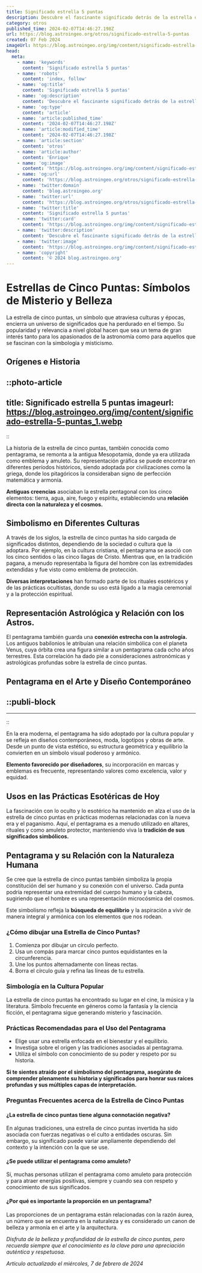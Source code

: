 ```yaml
---
title: Significado estrella 5 puntas
description: Descubre el fascinante significado detrás de la estrella de 5 puntas, un símbolo con una rica historia y simbolismo en diversas culturas.
category: otros
published_time: 2024-02-07T14:46:27.198Z
url: https://blog.astroingeo.org/otros/significado-estrella-5-puntas
created: 07 Feb 2024
imageUrl: https://blog.astroingeo.org/img/content/significado-estrella-5-puntas_1.webp
head:
  meta:
    - name: 'keywords'
      content: 'Significado estrella 5 puntas'
    - name: 'robots'
      content: 'index, follow'
    - name: 'og:title'
      content: 'Significado estrella 5 puntas'
    - name: 'og:description'
      content: 'Descubre el fascinante significado detrás de la estrella de 5 puntas, un símbolo con una rica historia y simbolismo en diversas culturas.'
    - name: 'og:type'
      content: 'article'
    - name: 'article:published_time'
      content: '2024-02-07T14:46:27.198Z'
    - name: 'article:modified_time'
      content: '2024-02-07T14:46:27.198Z'
    - name: 'article:section'
      content: 'otros'
    - name: 'article:author'
      content: 'Enrique'
    - name: 'og:image'
      content: 'https://blog.astroingeo.org/img/content/significado-estrella-5-puntas_1.webp'
    - name: 'og:url'
      content: 'https://blog.astroingeo.org/otros/significado-estrella-5-puntas'
    - name: 'twitter:domain'
      content: 'blog.astroingeo.org'
    - name: 'twitter:url'
      content: 'https://blog.astroingeo.org/otros/significado-estrella-5-puntas'
    - name: 'twitter:title'
      content: 'Significado estrella 5 puntas'
    - name: 'twitter:card'
      content: 'https://blog.astroingeo.org/img/content/significado-estrella-5-puntas_1.webp'
    - name: 'twitter:description'
      content: 'Descubre el fascinante significado detrás de la estrella de 5 puntas, un símbolo con una rica historia y simbolismo en diversas culturas.'
    - name: 'twitter:image'
      content: 'https://blog.astroingeo.org/img/content/significado-estrella-5-puntas_1.webp'
    - name: 'copyright'
      content: '© 2024 blog.astroingeo.org'
---
```

# Estrellas de Cinco Puntas: Símbolos de Misterio y Belleza

La estrella de cinco puntas, un símbolo que atraviesa culturas y épocas, encierra un universo de significados que ha perdurado en el tiempo. Su popularidad y relevancia a nivel global hacen que sea un tema de gran interés tanto para los apasionados de la astronomía como para aquellos que se fascinan con la simbología y misticismo.

## Orígenes e Historia

::photo-article
---
title: Significado estrella 5 puntas
imageurl: https://blog.astroingeo.org/img/content/significado-estrella-5-puntas_1.webp
---
::



La historia de la estrella de cinco puntas, también conocida como pentagrama, se remonta a la antigua Mesopotamia, donde ya era utilizada como emblema y amuleto. Su representación gráfica se puede encontrar en diferentes períodos históricos, siendo adoptada por civilizaciones como la griega, donde los pitagóricos la consideraban signo de perfección matemática y armonía.

**Antiguas creencias** asociaban la estrella pentagonal con los cinco elementos: tierra, agua, aire, fuego y espíritu, estableciendo una **relación directa con la naturaleza y el cosmos.**

## Simbolismo en Diferentes Culturas

A través de los siglos, la estrella de cinco puntas ha sido cargada de significados distintos, dependiendo de la sociedad o cultura que la adoptara. Por ejemplo, en la cultura cristiana, el pentagrama se asoció con los cinco sentidos o las cinco llagas de Cristo. Mientras que, en la tradición pagana, a menudo representaba la figura del hombre con las extremidades extendidas y fue visto como emblema de protección.

**Diversas interpretaciones** han formado parte de los rituales esotéricos y de las prácticas ocultistas, donde su uso está ligado a la magia ceremonial y a la protección espiritual.

## Representación Astrológica y Relación con los Astros.
 
El pentagrama también guarda una **conexión estrecha con la astrología.** Los antiguos babilonios le atribuían una relación simbólica con el planeta Venus, cuya órbita crea una figura similar a un pentagrama cada ocho años terrestres. Esta correlación ha dado pie a consideraciones astronómicas y astrológicas profundas sobre la estrella de cinco puntas.

## Pentagrama en el Arte y Diseño Contemporáneo

  ::publi-block
  ---
  ---
  ::
  
  

En la era moderna, el pentagrama ha sido adoptado por la cultura popular y se refleja en diseños contemporáneos, moda, logotipos y obras de arte. Desde un punto de vista estético, su estructura geométrica y equilibrio la convierten en un símbolo visual poderoso y armónico.

**Elemento favorecido por diseñadores**, su incorporación en marcas y emblemas es frecuente, representando valores como excelencia, valor y equidad.

## Usos en las Prácticas Esotéricas de Hoy

La fascinación con lo oculto y lo esotérico ha mantenido en alza el uso de la estrella de cinco puntas en prácticas modernas relacionadas con la nueva era y el paganismo. Aquí, el pentagrama es a menudo utilizado en altares, rituales y como amuleto protector, manteniendo viva la **tradición de sus significados simbólicos.**

## Pentagrama y su Relación con la Naturaleza Humana

Se cree que la estrella de cinco puntas también simboliza la propia constitución del ser humano y su conexión con el universo. Cada punta podría representar una extremidad del cuerpo humano y la cabeza, sugiriendo que el hombre es una representación microcósmica del cosmos.

Este simbolismo refleja la **búsqueda de equilibrio** y la aspiración a vivir de manera integral y armónica con los elementos que nos rodean.

### ¿Cómo dibujar una Estrella de Cinco Puntas?

1. Comienza por dibujar un círculo perfecto.
2. Usa un compás para marcar cinco puntos equidistantes en la circunferencia.
3. Une los puntos alternadamente con líneas rectas.
4. Borra el círculo guía y refina las líneas de tu estrella.

### Simbología en la Cultura Popular

La estrella de cinco puntas ha encontrado su lugar en el cine, la música y la literatura. Símbolo frecuente en géneros como la fantasía y la ciencia ficción, el pentagrama sigue generando misterio y fascinación.

### Prácticas Recomendadas para el Uso del Pentagrama

- Elige usar una estrella enfocada en el bienestar y el equilibrio.
- Investiga sobre el origen y las tradiciones asociadas al pentagrama.
- Utiliza el símbolo con conocimiento de su poder y respeto por su historia.

**Si te sientes atraído por el simbolismo del pentagrama, asegúrate de comprender plenamente su historia y significados para honrar sus raíces profundas y sus múltiples capas de interpretación.**

### Preguntas Frecuentes acerca de la Estrella de Cinco Puntas

#### ¿La estrella de cinco puntas tiene alguna connotación negativa?

En algunas tradiciones, una estrella de cinco puntas invertida ha sido asociada con fuerzas negativas o el culto a entidades oscuras. Sin embargo, su significado puede variar ampliamente dependiendo del contexto y la intención con la que se use.

#### ¿Se puede utilizar el pentagrama como amuleto?

Sí, muchas personas utilizan el pentagrama como amuleto para protección y para atraer energías positivas, siempre y cuando sea con respeto y conocimiento de sus significados.

#### ¿Por qué es importante la proporción en un pentagrama?

Las proporciones de un pentagrama están relacionadas con la razón áurea, un número que se encuentra en la naturaleza y es considerado un canon de belleza y armonía en el arte y la arquitectura.

*Disfruta de la belleza y profundidad de la estrella de cinco puntas, pero recuerda siempre que el conocimiento es la clave para una apreciación auténtica y respetuosa.*

_Artículo actualizado el miércoles, 7 de febrero de 2024_